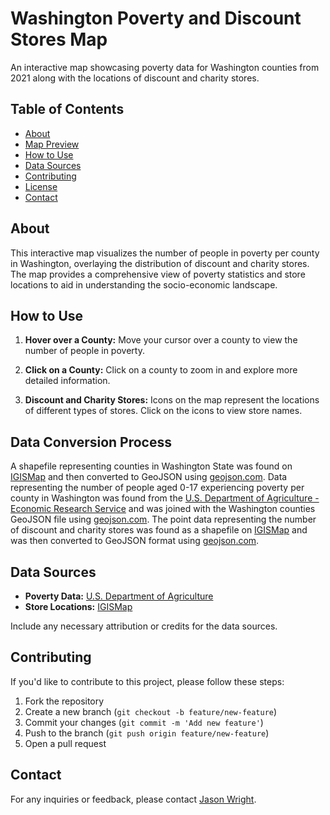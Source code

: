 # Washington Poverty and Discount Stores Map

An interactive map showcasing poverty data for Washington counties from 2021 along with the locations of discount and charity stores.

## Table of Contents
- [About](#about)
- [Map Preview](#map-preview)
- [How to Use](#how-to-use)
- [Data Sources](#data-sources)
- [Contributing](#contributing)
- [License](#license)
- [Contact](#contact)

## About

This interactive map visualizes the number of people in poverty per county in Washington, overlaying the distribution of discount and charity stores. The map provides a comprehensive view of poverty statistics and store locations to aid in understanding the socio-economic landscape.

## How to Use

1. **Hover over a County:** Move your cursor over a county to view the number of people in poverty.

2. **Click on a County:** Click on a county to zoom in and explore more detailed information.

3. **Discount and Charity Stores:** Icons on the map represent the locations of different types of stores. Click on the icons to view store names.

## Data Conversion Process

A shapefile representing counties in Washington State was found on [IGISMap](https://www.igismap.com/download-washington-state-gis-maps-boundary-counties-rail-highway/) and then converted to GeoJSON using [geojson.com](http://geojson.com). Data representing the number of people aged 0-17 experiencing poverty per county in Washington was found from the [U.S. Department of Agriculture - Economic Research Service](https://www.ers.usda.gov/data-products/county-level-data-sets/county-level-data-sets-download-data/) and was joined with the Washington counties GeoJSON file using [geojson.com](http://geojson.com). The point data representing the number of discount and charity stores was found as a shapefile on [IGISMap](https://www.igismap.com/download-washington-state-gis-maps-boundary-counties-rail-highway/) and was then converted to GeoJSON format using [geojson.com](http://geojson.com).

## Data Sources

- **Poverty Data:** [U.S. Department of Agriculture](https://www.ers.usda.gov/data-products/county-level-data-sets/county-level-data-sets-download-data/)
- **Store Locations:** [IGISMap](https://www.igismap.com/download-washington-state-gis-maps-boundary-counties-rail-highway/)

Include any necessary attribution or credits for the data sources.

## Contributing

If you'd like to contribute to this project, please follow these steps:

1. Fork the repository
2. Create a new branch (`git checkout -b feature/new-feature`)
3. Commit your changes (`git commit -m 'Add new feature'`)
4. Push to the branch (`git push origin feature/new-feature`)
5. Open a pull request

## Contact

For any inquiries or feedback, please contact [Jason Wright](mailto:wrightjd5@appstate.edu).
